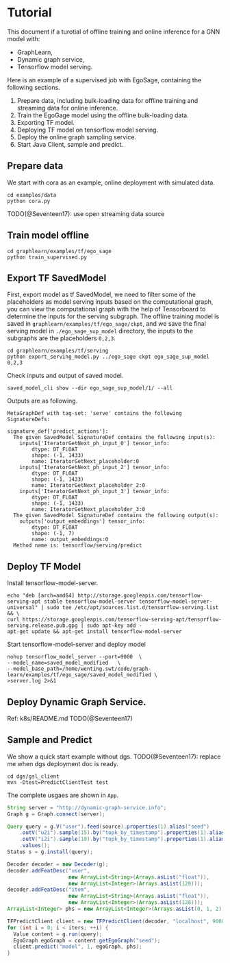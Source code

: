 # Tutorial

This document if a turotial of offline training and online inference for a GNN model with:
  - GraphLearn,
  - Dynamic graph service,
  - Tensorflow model serving.

Here is an example of a supervised job with EgoSage, containing the following sections.
1. Prepare data, including bulk-loading data for offline training and streaming data for online inference.
2. Train the EgoGage model using the offline bulk-loading data.
3. Exporting TF model.
4. Deploying TF model on tensorflow model serving.
4. Deploy the online graph sampling service.
5. Start Java Client, sample and predict.

## Prepare data
We start with cora as an example, online deployment with simulated data.
```shell
cd examples/data
python cora.py
```

TODO(@Seventeen17): use open streaming data source

## Train model offline
```shell
cd graphlearn/examples/tf/ego_sage
python train_supervised.py
```

## Export TF SavedModel
First, export model as tf SavedModel, we need to filter some of the placeholders as model serving inputs based on the computational graph, you can view the computational graph with the help of Tensorboard to determine the inputs for the serving subgraph.
The offline training model is saved in `graphlearn/examples/tf/ego_sage/ckpt`, and we save the final serving model in `./ego_sage_sup_model` directory, the inputs to the subgraphs are the placeholders `0,2,3`.

```shell
cd graphlearn/examples/tf/serving
python export_serving_model.py ../ego_sage ckpt ego_sage_sup_model 0,2,3
```

Check inputs and output of saved model.
```shell
saved_model_cli show --dir ego_sage_sup_model/1/ --all
```

Outputs are as following.
```
MetaGraphDef with tag-set: 'serve' contains the following SignatureDefs:

signature_def['predict_actions']:
  The given SavedModel SignatureDef contains the following input(s):
    inputs['IteratorGetNext_ph_input_0'] tensor_info:
        dtype: DT_FLOAT
        shape: (-1, 1433)
        name: IteratorGetNext_placeholder:0
    inputs['IteratorGetNext_ph_input_2'] tensor_info:
        dtype: DT_FLOAT
        shape: (-1, 1433)
        name: IteratorGetNext_placeholder_2:0
    inputs['IteratorGetNext_ph_input_3'] tensor_info:
        dtype: DT_FLOAT
        shape: (-1, 1433)
        name: IteratorGetNext_placeholder_3:0
  The given SavedModel SignatureDef contains the following output(s):
    outputs['output_embeddings'] tensor_info:
        dtype: DT_FLOAT
        shape: (-1, 7)
        name: output_embeddings:0
  Method name is: tensorflow/serving/predict
```

## Deploy TF Model
Install tensorflow-model-server.
```shell
echo "deb [arch=amd64] http://storage.googleapis.com/tensorflow-serving-apt stable tensorflow-model-server tensorflow-model-server-universal" | sudo tee /etc/apt/sources.list.d/tensorflow-serving.list && \
curl https://storage.googleapis.com/tensorflow-serving-apt/tensorflow-serving.release.pub.gpg | sudo apt-key add -
apt-get update && apt-get install tensorflow-model-server
```
Start tensorflow-model-server and deploy model
```shell
nohup tensorflow_model_server --port=9000  \
--model_name=saved_model_modified   \
--model_base_path=/home/wenting.swt/code/graph-learn/examples/tf/ego_sage/saved_model_modified \
>server.log 2>&1
```

## Deploy Dynamic Graph Service.
Ref: k8s/README.md
TODO(@Seventeen17)

## Sample and Predict
We show a quick start example without dgs.
TODO(@Seventeen17): replace me when dgs deployment doc is ready.

```
cd dgs/gsl_client
mvn -Dtest=PredictClientTest test
```

The complete usgaes are shown in `App`.

```java
String server = "http://dynamic-graph-service.info";
Graph g = Graph.connect(server);

Query query = g.V("user").feed(source).properties(1).alias("seed")
    .outV("u2i").sample(15).by("topk_by_timestamp").properties(1).alias("hop1")
    .outV("i2i").sample(10).by("topk_by_timestamp").properties(1).alias("hop2")
    .values();
Status s = g.install(query);

Decoder decoder = new Decoder(g);
decoder.addFeatDesc("user",
                    new ArrayList<String>(Arrays.asList("float")),
                    new ArrayList<Integer>(Arrays.asList(128)));
decoder.addFeatDesc("item",
                    new ArrayList<String>(Arrays.asList("float")),
                    new ArrayList<Integer>(Arrays.asList(128)));
ArrayList<Integer> phs = new ArrayList<Integer>(Arrays.asList(0, 1, 2));

TFPredictClient client = new TFPredictClient(decoder, "localhost", 9000);
for (int i = 0; i < iters; ++i) {
  Value content = g.run(query);
  EgoGraph egoGraph = content.getEgoGraph("seed");
  client.predict("model", 1, egoGraph, phs);
}
```
